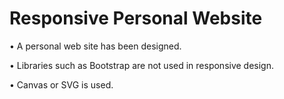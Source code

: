 # Responsive Personal Website

• A personal web site has been designed.

• Libraries such as Bootstrap are not used in responsive design.

• Canvas or SVG is used.
